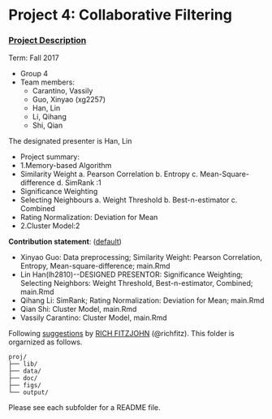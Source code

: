 # Project 4: Collaborative Filtering

### [Project Description](doc/project4_desc.md)

Term: Fall 2017

+ Group 4
+ Team members:
	+ Carantino, Vassily
	+ Guo, Xinyao (xg2257)
	+ Han, Lin
	+ Li, Qihang
	+ Shi, Qian
	
The designated presenter is Han, Lin
+ Project summary: 
+ 1.Memory-based Algorithm
+ Similarity Weight
           a. Pearson Correlation
           b. Entropy
           c. Mean-Square-difference
           d. SimRank :1
+ Significance Weighting
+ Selecting Neighbours
           a. Weight Threshold
           b. Best-n-estimator
           c. Combined
+ Rating Normalization: Deviation for Mean
+ 2.Cluster Model:2

	
**Contribution statement**: ([default](doc/a_note_on_contributions.md))
+ Xinyao Guo: Data preprocessing; Similarity Weight: Pearson Correlation, Entropy, Mean-square-difference; main.Rmd
+ Lin Han(lh2810)--DESIGNED PRESENTOR: Significance Weighting; Selecting Neighbors: Weight Threshold, Best-n-estimator, Combined; main.Rmd
+ Qihang Li: SimRank; Rating Normalization: Deviation for Mean; main.Rmd
+ Qian Shi: Cluster Model, main.Rmd
+ Vassily Carantino: Cluster Model, main.Rmd

Following [suggestions](http://nicercode.github.io/blog/2013-04-05-projects/) by [RICH FITZJOHN](http://nicercode.github.io/about/#Team) (@richfitz). This folder is orgarnized as follows.

```
proj/
├── lib/
├── data/
├── doc/
├── figs/
└── output/
```

Please see each subfolder for a README file.
